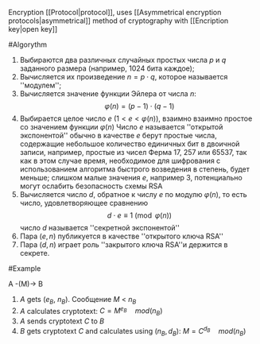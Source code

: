 Encryption [[Protocol|protocol]], uses [[Asymmetrical encryption protocols|asymmetrical]] method of cryptography with [[Encription key|open key]]

#Algorythm 
 1) Выбираются два различных случайных простых числа $p$ и $q$ заданного размера (например, 1024 бита каждое);
 2) Вычисляется их произведение $n=p\cdot q$, которое называется ''модулем'';
 3) Вычисляется значение функции Эйлера от числа $n$:
 $$\varphi(n) = (p-1)\cdot (q-1)$$ 
4) Выбирается целое число $e$  ($1 < e < \varphi(n)$), взаимно взаимно простое со значением функции $\varphi(n)$
Число $e$ называется ''открытой экспонентой'' обычно в качестве $e$ берут простые числа, содержащие небольшое количество единичных бит в двоичной записи, например, простые из чисел Ферма 17, 257 или 65537, так как в этом случае время, необходимое для шифрования с использованием алгоритма быстрого возведения в степень, будет меньше;
 слишком малые значения $e$, например 3, потенциально могут ослабить безопасность схемы RSA
 5) Вычисляется число $d$, обратное к числу $e$ по модулю $\varphi(n)$, то есть число, удовлетворяющее сравнению
 $$d\cdot e \equiv 1 \pmod{\varphi(n)}$$
 число $d$ называется ''секретной экспонентой''
 6) Пара $(e, n)$ публикуется в качестве ''открытого ключа RSA''
 7) Пара $(d, n)$ играет роль ''закрытого ключа RSA''и держится в секрете.

#Example 

A -(M)-> B
1) $A$ gets ($e_B$, $n_B$). Сообщение $M$ < $n_B$ 
2) $A$ calculates cryptotext: $C = M^{e_B} \quad mod(n_B)$ 
3) $A$ sends cryptotext $C$ to $B$
4) $B$ gets cryptotext $C$ and calculates using $(n_B, d_B)$: $M = C^{d_B} \quad mod(n_B)$
